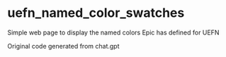 # uefn_named_color_swatches
Simple web page to display the named colors Epic has defined for UEFN

Original code generated from chat.gpt

